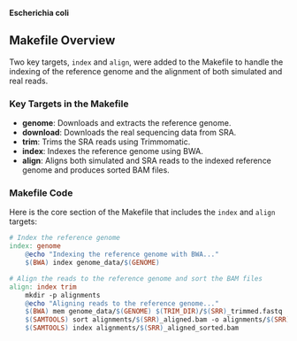 


 **Escherichia coli** 



## Makefile Overview
Two key targets, `index` and `align`, were added to the Makefile to handle the indexing of the reference genome and the alignment of both simulated and real reads.

### Key Targets in the Makefile

- **genome**: Downloads and extracts the reference genome.
- **download**: Downloads the real sequencing data from SRA.
- **trim**: Trims the SRA reads using Trimmomatic.
- **index**: Indexes the reference genome using BWA.
- **align**: Aligns both simulated and SRA reads to the indexed reference genome and produces sorted BAM files.

### Makefile Code
Here is the core section of the Makefile that includes the `index` and `align` targets:

```makefile
# Index the reference genome
index: genome
	@echo "Indexing the reference genome with BWA..."
	$(BWA) index genome_data/$(GENOME)

# Align the reads to the reference genome and sort the BAM files
align: index trim
	mkdir -p alignments
	@echo "Aligning reads to the reference genome..."
	$(BWA) mem genome_data/$(GENOME) $(TRIM_DIR)/$(SRR)_trimmed.fastq | $(SAMTOOLS) view -Sb - > alignments/$(SRR)_aligned.bam
	$(SAMTOOLS) sort alignments/$(SRR)_aligned.bam -o alignments/$(SRR)_aligned_sorted.bam
	$(SAMTOOLS) index alignments/$(SRR)_aligned_sorted.bam
